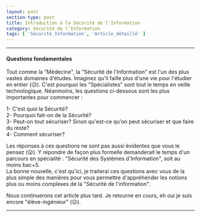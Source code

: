 ```yaml
---
layout: post
section-type: post
title: Introduction à la Sécurité de l'Information
category: Sécurité de l'Information
tags: [ 'Sécurité_Information', 'Article_détaillé' ]
---
```


---------------------------------------------

#### Questions fondamentales
Tout comme la "Médecine", la "Sécurité de l'Information" est l'un des plus vastes domaines d'études. Imaginez qu'il faille plus d'une vie pour l'étudier en entier (😥). C'est pourquoi les "Spécialistes" sont tout le temps en veille technologique. Néanmoins, les questions ci-dessous sont les plus importantes pour commencer : 

  1- C'est quoi la Sécurité? <br/>
  2- Pourquoi fait-on de la Sécurité? <br/>
  3- Peut-on tout sécuriser? Sinon qu'est-ce qu'on peut sécuriser et que faire du reste?<br/>
  4- Comment sécuriser? 
  
Les réponses à ces questions ne sont pas aussi évidentes que vous le pensez (😛). Y répondre de façon plus formelle demanderait le temps d'un parcours en spécialité : "Sécurité des Systèmes d'Information", soit au moins bac+5. <br/>
La bonne nouvelle, c'est qu'ici, je traiterai ces questions avec vous de la plus simple des manières pour vous permettre d'appréhender les notions plus ou moins complexes de la "Sécurité de l'information".

Nous continuerons cet article plus tard. Je retourne en cours, eh oui je suis encore "élève-ingénieur" (😉).

---------------------------------------------

